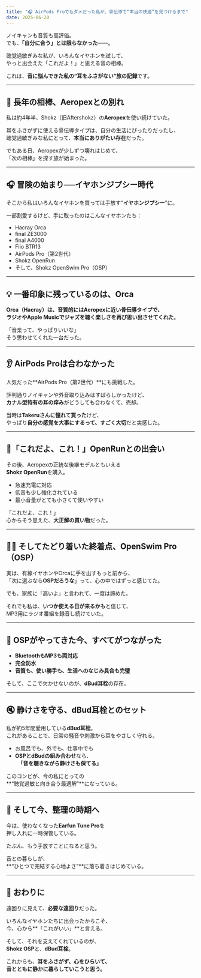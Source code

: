 ```yaml
---
title: "🎧 AirPods Proでもダメだった私が、骨伝導で“本当の快適”を見つけるまで"
date: 2025-06-20
---
```


ノイキャンも音質も高評価。  
でも、**「自分に合う」とは限らなかった**――。

聴覚過敏ぎみな私が、いろんなイヤホンを試して、  
やっと出会えた「これだよ！」と思える音の相棒。

これは、**音に悩んできた私の“耳をふさがない”旅の記録**です。

---

## 🦻 長年の相棒、Aeropexとの別れ

私は約4年半、Shokz（旧Aftershokz）の**Aeropex**を使い続けていた。

耳をふさがずに使える骨伝導タイプは、自分の生活にぴったりだったし、  
聴覚過敏ぎみな私にとって、**本当にありがたい存在**だった。

でもある日、Aeropexが少しずつ壊れはじめて、  
「次の相棒」を探す旅が始まった。

---

## 🎧 冒険の始まり──イヤホンジプシー時代

そこから私はいろんなイヤホンを買っては手放す“**イヤホンジプシー**”に。

一部割愛するけど、手に取ったのはこんなイヤホンたち：

- Hacray Orca  
- final ZE3000  
- final A4000  
- Fiio BTR13  
- AirPods Pro（第2世代）  
- Shokz OpenRun  
- そして、Shokz OpenSwim Pro（OSP）

---

## 💡 一番印象に残っているのは、Orca

**Orca（Hacray）**は、音質的にはAeropexに近い骨伝導タイプで、  
ラジオやApple Musicで**ジャズを聴く楽しさを再び思い出させてくれた**。

「音楽って、やっぱりいいな」  
そう思わせてくれた一台だった。

---

## 👂 AirPods Proは合わなかった

人気だった**AirPods Pro（第2世代）**にも挑戦した。

評判通りノイキャンや外音取り込みはすばらしかったけど、  
**カナル型特有の耳の痒み**がどうしても合わなくて、売却。

当時は**Takeruさんに憧れて買った**けど、  
やっぱり**自分の感覚を大事にするって、すごく大切**だと実感した。

---

## 🎉「これだよ、これ！」OpenRunとの出会い

その後、Aeropexの正統な後継モデルともいえる  
**Shokz OpenRun**を購入。

- 急速充電に対応  
- 低音も少し強化されている  
- 最小音量がとても小さくて使いやすい

「これだよ、これ！」  
心からそう思えた、**大正解の買い物**だった。

---

## 🏊‍♂️ そしてたどり着いた終着点、OpenSwim Pro（OSP）

実は、有線イヤホンやOrcaに手を出すもっと前から、  
「次に選ぶなら**OSPだろうな**」って、心の中ではずっと感じてた。

でも、家族に「高いよ」と言われて、一度は諦めた。

それでも私は、**いつか使える日が来るかも**と信じて、  
MP3用にラジオ番組を録音し続けていた。

---

## 🧡 OSPがやってきた今、すべてがつながった

- **BluetoothもMP3も両対応**  
- **完全防水**  
- **音質も、使い勝手も、生活へのなじみ具合も完璧**

そして、ここで欠かせないのが、**dBud耳栓**の存在。

---

## 🔇 静けさを守る、dBud耳栓とのセット

私が約5年間愛用している**dBud耳栓**。  
これがあることで、日常の騒音や刺激から耳をやさしく守れる。

- お風呂でも、外でも、仕事中でも  
- **OSPとdBudの組み合わせ**なら、  
　**「音を聴きながら静けさも保てる」**

このコンビが、今の私にとっての  
**“聴覚過敏と向き合う最適解”**になっている。

---

## 🔄 そして今、整理の時期へ

今は、使わなくなった**Earfun Tune Pro**を  
押し入れに一時保管している。

たぶん、もう手放すことになると思う。

音との暮らしが、  
**“ひとつで完結する心地よさ”**に落ち着きはじめている。

---

## 📝 おわりに

遠回りに見えて、**必要な遠回り**だった。

いろんなイヤホンたちに出会ったからこそ、  
今、心から**「これがいい」**と言える。

そして、それを支えてくれているのが、  
**Shokz OSP**と、**dBud耳栓**。

これからも、**耳をふさがず、心をひらいて、  
音とともに静かに暮らしていこうと思う。**

<!-- Google tag (gtag.js) -->
<script async src="https://www.googletagmanager.com/gtag/js?id=G-89D1F7DMB6"></script>
<script>
  window.dataLayer = window.dataLayer || [];
  function gtag(){dataLayer.push(arguments);}
  gtag('js', new Date());

  gtag('config', 'G-89D1F7DMB6');
</script>
